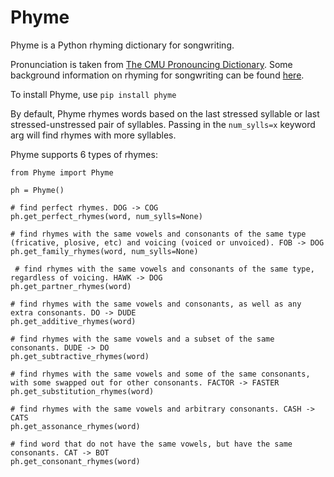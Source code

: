 # Phyme
Phyme is a Python rhyming dictionary for songwriting.

Pronunciation is taken from [The CMU Pronouncing Dictionary](http://www.speech.cs.cmu.edu/cgi-bin/cmudict). Some background information on rhyming for songwriting can be found [here](http://songchops.com/2013/10/rhyme-families-your-secret-weapon/).

To install Phyme, use `pip install phyme`

By default, Phyme rhymes words based on the last stressed syllable or last stressed-unstressed pair of syllables. Passing in the `num_sylls=x` keyword arg will find rhymes with more syllables.

Phyme supports 6 types of rhymes:  

```
from Phyme import Phyme

ph = Phyme()

# find perfect rhymes. DOG -> COG
ph.get_perfect_rhymes(word, num_sylls=None)

# find rhymes with the same vowels and consonants of the same type (fricative, plosive, etc) and voicing (voiced or unvoiced). FOB -> DOG
ph.get_family_rhymes(word, num_sylls=None)

 # find rhymes with the same vowels and consonants of the same type, regardless of voicing. HAWK -> DOG
ph.get_partner_rhymes(word)

# find rhymes with the same vowels and consonants, as well as any extra consonants. DO -> DUDE
ph.get_additive_rhymes(word)

# find rhymes with the same vowels and a subset of the same consonants. DUDE -> DO
ph.get_subtractive_rhymes(word)  

# find rhymes with the same vowels and some of the same consonants, with some swapped out for other consonants. FACTOR -> FASTER
ph.get_substitution_rhymes(word) 

# find rhymes with the same vowels and arbitrary consonants. CASH -> CATS
ph.get_assonance_rhymes(word)

# find word that do not have the same vowels, but have the same consonants. CAT -> BOT
ph.get_consonant_rhymes(word)
```